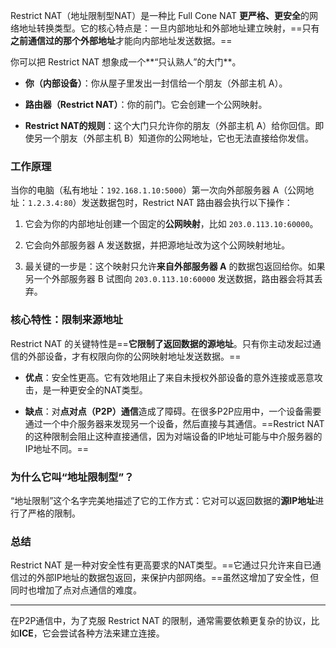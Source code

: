 Restrict NAT（地址限制型NAT）是一种比 Full Cone NAT **更严格、更安全**的网络地址转换类型。它的核心特点是：一旦内部地址和外部地址建立映射，==只有**之前通信过的那个外部地址**才能向内部地址发送数据。==

你可以把 Restrict NAT 想象成一个**“只认熟人”的大门**。

- **你（内部设备）**：你从屋子里发出一封信给一个朋友（外部主机 A）。
    
- **路由器（Restrict NAT）**：你的前门。它会创建一个公网映射。
    
- **Restrict NAT的规则**：这个大门只允许你的朋友（外部主机 A）给你回信。即使另一个朋友（外部主机 B）知道你的公网地址，它也无法直接给你发信。
    

### 工作原理

当你的电脑（私有地址：`192.168.1.10:5000`）第一次向外部服务器 A（公网地址：`1.2.3.4:80`）发送数据包时，Restrict NAT 路由器会执行以下操作：

1. 它会为你的内部地址创建一个固定的**公网映射**，比如 `203.0.113.10:60000`。
    
2. 它会向外部服务器 A 发送数据，并把源地址改为这个公网映射地址。
    
3. 最关键的一步是：这个映射只允许**来自外部服务器 A** 的数据包返回给你。如果另一个外部服务器 B 试图向 `203.0.113.10:60000` 发送数据，路由器会将其丢弃。
    

### 核心特性：限制来源地址

Restrict NAT 的关键特性是==**它限制了返回数据的源地址**。只有你主动发起过通信的外部设备，才有权限向你的公网映射地址发送数据。==

- **优点**：安全性更高。它有效地阻止了来自未授权外部设备的意外连接或恶意攻击，是一种更安全的NAT类型。
    
- **缺点**：对**点对点（P2P）通信**造成了障碍。在很多P2P应用中，一个设备需要通过一个中介服务器来发现另一个设备，然后直接与其通信。==Restrict NAT 的这种限制会阻止这种直接通信，因为对端设备的IP地址可能与中介服务器的IP地址不同。==
    

### 为什么它叫“地址限制型”？

“地址限制”这个名字完美地描述了它的工作方式：它对可以返回数据的**源IP地址**进行了严格的限制。

### 总结

Restrict NAT 是一种对安全性有更高要求的NAT类型。==它通过只允许来自已通信过的外部IP地址的数据包返回，来保护内部网络。==虽然这增加了安全性，但同时也增加了点对点通信的难度。

---

在P2P通信中，为了克服 Restrict NAT 的限制，通常需要依赖更复杂的协议，比如**ICE**，它会尝试各种方法来建立连接。
